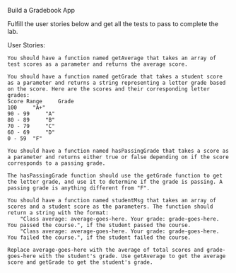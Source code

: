 Build a Gradebook App

Fulfill the user stories below and get all the tests to pass to complete the lab.

User Stories:

    You should have a function named getAverage that takes an array of test scores as a parameter and returns the average score.

    You should have a function named getGrade that takes a student score as a parameter and returns a string representing a letter grade based on the score. Here are the scores and their corresponding letter grades:
    Score Range 	Grade
    100 	"A+"
    90 - 99 	"A"
    80 - 89 	"B"
    70 - 79 	"C"
    60 - 69 	"D"
    0 - 59 	"F"

    You should have a function named hasPassingGrade that takes a score as a parameter and returns either true or false depending on if the score corresponds to a passing grade.

    The hasPassingGrade function should use the getGrade function to get the letter grade, and use it to determine if the grade is passing. A passing grade is anything different from "F".

    You should have a function named studentMsg that takes an array of scores and a student score as the parameters. The function should return a string with the format:
        "Class average: average-goes-here. Your grade: grade-goes-here. You passed the course.", if the student passed the course.
        "Class average: average-goes-here. Your grade: grade-goes-here. You failed the course.", if the student failed the course.

    Replace average-goes-here with the average of total scores and grade-goes-here with the student's grade. Use getAverage to get the average score and getGrade to get the student's grade.

